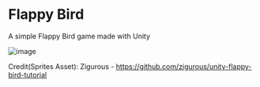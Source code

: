 # Flappy Bird
A simple Flappy Bird game made with Unity

![image](https://user-images.githubusercontent.com/60242731/158048874-53a19aa5-a814-45fd-8f77-536204ddb674.png)

Credit(Sprites Asset): Zigurous - https://github.com/zigurous/unity-flappy-bird-tutorial
